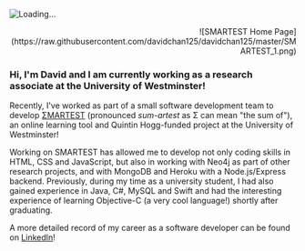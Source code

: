 <p align="left">
  <img src="https://camo.githubusercontent.com/2f1129a167b389f308a882946e000a12fde250e535945443037c81894c1ca09a/68747470733a2f2f6769746875622e6769746875626173736574732e636f6d2f696d616765732f7370696e6e6572732f6f63746f6361742d7370696e6e65722d3132382e676966" alt="Loading...">
</p>
<p align="right">
  ![SMARTEST Home Page](https://raw.githubusercontent.com/davidchan125/davidchan125/master/SMARTEST_1.png)
</p>


### Hi, I'm David and I am currently working as a research associate at the University of Westminster!

Recently, I've worked as part of a small software development team to develop [ΣMARTEST](https://smartestknowledge.org/) (pronounced _sum-artest_ as Σ can mean "the sum of"), an online learning tool and Quintin Hogg-funded project at the University of Westminster!

<p>Working on SMARTEST has allowed me to develop not only coding skills in HTML, CSS and JavaScript, but also in working with Neo4j as part of other research projects, and with MongoDB and Heroku with a Node.js/Express backend. Previously, during my time as a university student, I had also gained experience in Java, C#, MySQL and Swift and had the interesting experience of learning Objective-C (a very cool language!) shortly after graduating.<p>
  
A more detailed record of my career as a software developer can be found on [LinkedIn](https://www.linkedin.com/in/david-chan-you-fee-2533b3148/)!

<!--
**davidchan125/davidchan125** is a ✨ _special_ ✨ repository because its `README.md` (this file) appears on your GitHub profile.

Here are some ideas to get you started:

- 🔭 I’m currently working on ...
- 🌱 I’m currently learning ...
- 👯 I’m looking to collaborate on ...
- 🤔 I’m looking for help with ...
- 💬 Ask me about ...
- 📫 How to reach me: ...
- 😄 Pronouns: ...
- ⚡ Fun fact: ...
-->
